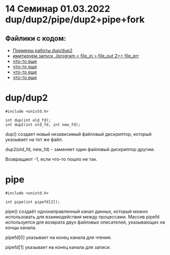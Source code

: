 # 14 Семинар 01.03.2022 dup/dup2/pipe/dup2+pipe+fork

## Файлики с кодом:

* [Примеры работы dup/dup2](dup.c)
* [имитируем запуск ./program < file_in > file_out 2>> file_err](dup_fork.c)
* [что-то еще](full_example.c)
* [что-то еще](pipe_fork.c)
* [что-то еще](pipe_simple.c)
* [что-то еще](program.c)


#  dup/dup2
```
#include <unistd.h>

int dup(int old_fd);
int dup2(int old_fd, int new_fd);
```

dup() создает новый независимый файловый дискриптор, который указывает на тот же файл. 

dup2(old_fd, new_fd) - заменяет один файловый дискриптор другим.

Возвращают -1, если что-то пошло не так.

#  pipe
```
#include <unistd.h>

int pipe(int pipefd[2]);
```
pipe() создаёт однонаправленный канал данных, который можно использовать для взаимодействия между процессами. Массив pipefd используется для возврата двух файловых описателей, указывающих на концы канала. 

pipefd[0] указывает на конец канала для чтения. 

pipefd[1] указывает на конец канала для записи. 






